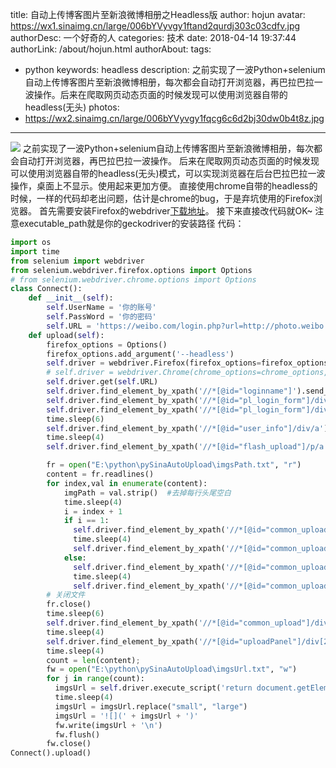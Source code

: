 title: 自动上传博客图片至新浪微博相册之Headless版
author: hojun
avatar: https://wx1.sinaimg.cn/large/006bYVyvgy1ftand2qurdj303c03cdfv.jpg
authorDesc: 一个好奇的人
categories: 技术
date: 2018-04-14 19:37:44
authorLink: /about/hojun.html
authorAbout:
tags:
 - python
keywords: headless
description: 之前实现了一波Python+selenium自动上传博客图片至新浪微博相册，每次都会自动打开浏览器，再巴拉巴拉一波操作。后来在爬取网页动态页面的时候发现可以使用浏览器自带的headless(无头)
photos:
 - https://wx2.sinaimg.cn/large/006bYVyvgy1fqcg6c6d2bj30dw0b4t8z.jpg
---
![](https://wx2.sinaimg.cn/large/006bYVyvgy1fqcg6c6d2bj30dw0b4t8z.jpg)
之前实现了一波Python+selenium自动上传博客图片至新浪微博相册，每次都会自动打开浏览器，再巴拉巴拉一波操作。
后来在爬取网页动态页面的时候发现可以使用浏览器自带的headless(无头)模式，可以实现浏览器在后台巴拉巴拉一波操作，桌面上不显示。使用起来更加方便。
直接使用chrome自带的headless的时候，一样的代码却老出问题，估计是chrome的bug，于是弃坑使用的Firefox浏览器。
首先需要安装Firefox的webdriver[下载地址](https://github.com/mozilla/geckodriver/releases)。
接下来直接改代码就OK~
注意executable_path就是你的geckodriver的安装路径
代码：
```python
import os
import time
from selenium import webdriver
from selenium.webdriver.firefox.options import Options
# from selenium.webdriver.chrome.options import Options
class Connect():
    def __init__(self):
        self.UserName = '你的账号'
        self.PassWord = '你的密码'
        self.URL = 'https://weibo.com/login.php?url=http://photo.weibo.com/5673857615/albums'
    def upload(self):
        firefox_options = Options()
        firefox_options.add_argument('--headless')
        self.driver = webdriver.Firefox(firefox_options=firefox_options, executable_path='E:\python\webdriver\geckodriver.exe')
        # self.driver = webdriver.Chrome(chrome_options=chrome_options, executable_path='C:\Program Files (x86)\Google\Chrome\Application\chromedriver.exe')
        self.driver.get(self.URL)
        self.driver.find_element_by_xpath('//*[@id="loginname"]').send_keys(self.UserName)
        self.driver.find_element_by_xpath('//*[@id="pl_login_form"]/div/div[3]/div[2]/div/input').send_keys(self.PassWord)
        self.driver.find_element_by_xpath('//*[@id="pl_login_form"]/div/div[3]/div[6]/a').click()
        time.sleep(6)
        self.driver.find_element_by_xpath('//*[@id="user_info"]/div/a').click()
        time.sleep(4)
        self.driver.find_element_by_xpath('//*[@id="flash_upload"]/p/a').click()

        fr = open("E:\python\pySinaAutoUpload\imgsPath.txt", "r")
        content = fr.readlines() 
        for index,val in enumerate(content):
            imgPath = val.strip()  #去掉每行头尾空白  
            time.sleep(4)
            i = index + 1
            if i == 1:
              self.driver.find_element_by_xpath('//*[@id="common_upload"]/ul/li/form/input').send_keys(imgPath)
              time.sleep(4)
              self.driver.find_element_by_xpath('//*[@id="common_upload"]/ul/li/form/a').click()
            else:
              self.driver.find_element_by_xpath('//*[@id="common_upload"]/ul/li[' + str(i) + ']/form/input').send_keys(imgPath)
              time.sleep(4)
              self.driver.find_element_by_xpath('//*[@id="common_upload"]/ul/li[' + str(i) + ']/form/a').click()
        # 关闭文件
        fr.close()  
        time.sleep(6)
        self.driver.find_element_by_xpath('//*[@id="common_upload"]/div/a').click()
        time.sleep(4)
        self.driver.find_element_by_xpath('//*[@id="uploadPanel"]/div[2]/div[4]/a').click()
        time.sleep(4)
        count = len(content);
        fw = open("E:\python\pySinaAutoUpload\imgsUrl.txt", "w")
        for j in range(count):
          imgsUrl = self.driver.execute_script('return document.getElementsByClassName("m_photoItem m_photoItem_a")[' + str(j) + '].getElementsByTagName("img")[0].src')
          time.sleep(4)
          imgsUrl = imgsUrl.replace("small", "large")
          imgsUrl = '![](' + imgsUrl + ')'
          fw.write(imgsUrl + '\n')
          fw.flush()
        fw.close()
Connect().upload()
```